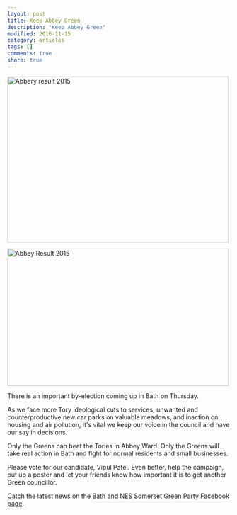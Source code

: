 ```yaml
---
layout: post
title: Keep Abbey Green
description: "Keep Abbey Green"
modified: 2016-11-15
category: articles
tags: []
comments: true
share: true
---
```


<img src="https://farm2.staticflickr.com/6/5515/30526597132_ba4665b4c2_m.jpg" width="500" height="375" alt="Abbery result 2015">

<img src="https://c5.staticflickr.com/6/5515/30526597132_ba4665b4c2.jpg" width="500" height="310" alt="Abbey Result 2015"></img>

There is an important by-election coming up in Bath on Thursday.

As we face more Tory ideological cuts to services, unwanted and counterproductive new car parks on valuable meadows, and inaction on housing and air pollution, it's vital we keep our voice in the council and have our say in decisions.

Only the Greens can beat the Tories in Abbey Ward. Only the Greens will take real action in Bath and fight for normal residents and small businesses.

Please vote for our candidate, Vipul Patel. Even better, help the campaign, put up a poster and let your friends know how important it is to get another Green councillor.

Catch the latest news on the <a href="https://www.facebook.com/BathGreens/">
Bath and NES Somerset Green Party Facebook page</a>.


